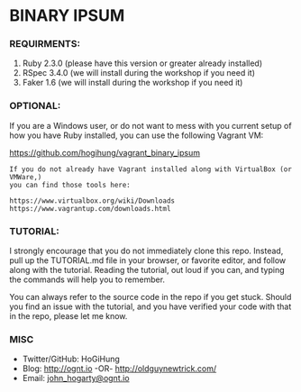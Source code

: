 # BINARY IPSUM


### REQUIRMENTS:

  1.  Ruby   2.3.0  (please have this version or greater already installed)
  2.  RSpec  3.4.0  (we will install during the workshop if you need it)
  3.  Faker  1.6    (we will install during the workshop if you need it)


### OPTIONAL:

If you are a Windows user, or do not want to mess with you current setup of how
you have Ruby installed, you can use the following Vagrant VM:

https://github.com/hogihung/vagrant_binary_ipsum


    If you do not already have Vagrant installed along with VirtualBox (or VMWare,)
    you can find those tools here:

    https://www.virtualbox.org/wiki/Downloads
    https://www.vagrantup.com/downloads.html


### TUTORIAL:

I strongly encourage that you do not immediately clone this repo.  Instead, pull
up the TUTORIAL.md file in your browser, or favorite editor, and follow along
with the tutorial.  Reading the tutorial, out loud if you can, and typing the
commands will help you to remember.

You can always refer to the source code in the repo if you get stuck.  Should
you find an issue with the tutorial, and you have verified your code with that
in the repo, please let me know.


### MISC
  -  Twitter/GitHub:  HoGiHung
  -  Blog:            http://ognt.io  -OR- http://oldguynewtrick.com/
  -  Email:           john_hogarty@ognt.io
